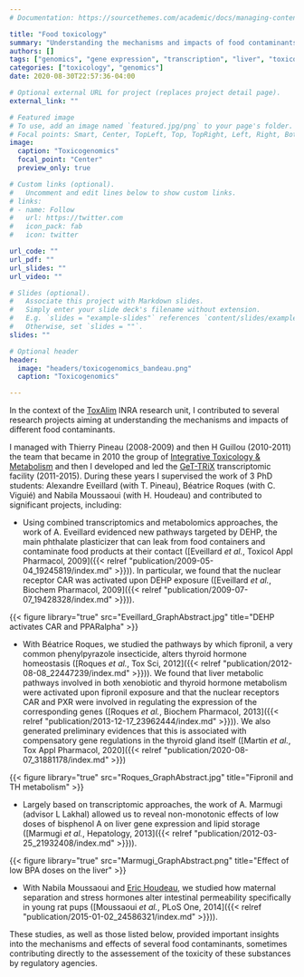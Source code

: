 ```yaml
---
# Documentation: https://sourcethemes.com/academic/docs/managing-content/

title: "Food toxicology"
summary: "Understanding the mechanisms and impacts of food contaminants on biological systems"
authors: []
tags: ["genomics", "gene expression", "transcription", "liver", "toxicology"]
categories: ["toxicology", "genomics"]
date: 2020-08-30T22:57:36-04:00

# Optional external URL for project (replaces project detail page).
external_link: ""

# Featured image
# To use, add an image named `featured.jpg/png` to your page's folder.
# Focal points: Smart, Center, TopLeft, Top, TopRight, Left, Right, BottomLeft, Bottom, BottomRight.
image:
  caption: "Toxicogenomics"
  focal_point: "Center"
  preview_only: true

# Custom links (optional).
#   Uncomment and edit lines below to show custom links.
# links:
# - name: Follow
#   url: https://twitter.com
#   icon_pack: fab
#   icon: twitter

url_code: ""
url_pdf: ""
url_slides: ""
url_video: ""

# Slides (optional).
#   Associate this project with Markdown slides.
#   Simply enter your slide deck's filename without extension.
#   E.g. `slides = "example-slides"` references `content/slides/example-slides.md`.
#   Otherwise, set `slides = ""`.
slides: ""

# Optional header
header:
  image: "headers/toxicogenomics_bandeau.png"
  caption: "Toxicogenomics"

---
```


In the context of the [ToxAlim](https://www6.toulouse.inra.fr/toxalim/) INRA research unit, I contributed to several research projects aiming at understanding the mechanisms and impacts of different food contaminants.  
  
I managed with Thierry Pineau (2008-2009) and then H Guillou (2010-2011) the team that became in 2010 the group of [Integrative Toxicology & Metabolism](https://www6.toulouse.inra.fr/toxalim/Equipes-Recherche-Publications/E1-TIM-Toxicologie-Integrative-Metabolisme) and then I developed and led the [GeT-TRiX](https://www6.toulouse.inra.fr/toxalim/Plateformes-Technologiques/E23-TRiX) transcriptomic facility (2011-2015). During these years I supervised the work of 3 PhD students: Alexandre Eveillard (with T. Pineau), Béatrice Roques (with C. Viguié) and Nabila Moussaoui (with H. Houdeau) and contributed to significant projects, including:  
  
* Using combined transcriptomics and metabolomics approaches, the work of A. Eveillard evidenced new pathways targeted by DEHP, the main phthalate plasticizer that can leak from food containers and contaminate food products at their contact ([Eveillard *et al.*, Toxicol Appl Pharmacol, 2009]({{< relref "publication/2009-05-04_19245819/index.md" >}})). In particular, we found that the nuclear receptor CAR was activated upon DEHP exposure ([Eveillard *et al.*, Biochem Pharmacol, 2009]({{< relref "publication/2009-07-07_19428328/index.md" >}})).  

{{< figure library="true" src="Eveillard_GraphAbstract.jpg" title="DEHP activates CAR and PPARalpha" >}}  
  

* With Béatrice Roques, we studied the pathways by which fipronil, a very common phenylpyrazole insecticide, alters thyroid hormone homeostasis ([Roques *et al.*, Tox Sci, 2012]({{< relref "publication/2012-08-08_22447239/index.md" >}})). We found that liver metabolic pathways involved in both xenobiotic and thyroid hormone metabolism were activated upon fipronil exposure and that the nuclear receptors CAR and PXR were involved in regulating the expression of the corresponding genes ([Roques *et al.*, Biochem Pharmacol, 2013]({{< relref "publication/2013-12-17_23962444/index.md" >}})). We also generated preliminary evidences that this is associated with compensatory gene regulations in the thyroid gland itself ([Martin *et al.*, Tox Appl Pharmacol, 2020]({{< relref "publication/2020-08-07_31881178/index.md" >}})  

{{< figure library="true" src="Roques_GraphAbstract.jpg" title="Fipronil and TH metabolism" >}}  
  

* Largely based on transcriptomic approaches, the work of A. Marmugi (advisor L Lakhal) allowed us to reveal non-monotonic effects of low doses of bisphenol A on liver gene expression and lipid storage ([Marmugi *et al.*, Hepatology, 2013]({{< relref "publication/2012-03-25_21932408/index.md" >}})).  

{{< figure library="true" src="Marmugi_GraphAbstract.png" title="Effect of low BPA doses on the liver" >}}  
  

* With Nabila Moussaoui and [Eric Houdeau](https://www6.toulouse.inra.fr/toxalim/Equipes-Recherche-Publications/E11-ENTeRisk-Endocrinologie-Toxicologie-de-la-Barriere-Intestinale), we studied how maternal separation and stress hormones alter intestinal permeability specifically in young rat pups ([Moussaoui *et al.*, PLoS One, 2014]({{< relref "publication/2015-01-02_24586321/index.md" >}})).  
  
  
These studies, as well as those listed below, provided important insights into the mechanisms and effects of several food contaminants, sometimes contributing directly to the assessement of the toxicity of these substances by regulatory agencies.  
  
  



